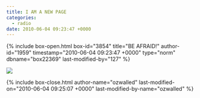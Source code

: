 ```yaml
---
title: I AM A NEW PAGE
categories:
  - radio
date: 2010-06-04 09:23:47 +0000
---
```

{% include box-open.html box-id="3854" title="BE AFRAID!" author-id="1959" timestamp="2010-06-04 09:23:47 +0000" type="norm" dbname="box22369" last-modified-by="127" %}
<p><img src="http - //starmen.net/radio/images/theygotmixedup.jpg" /></p>
{% include box-close.html author-name="ozwalled" last-modified-on="2010-06-04 09:25:07 +0000" last-modified-by-name="ozwalled" %}
